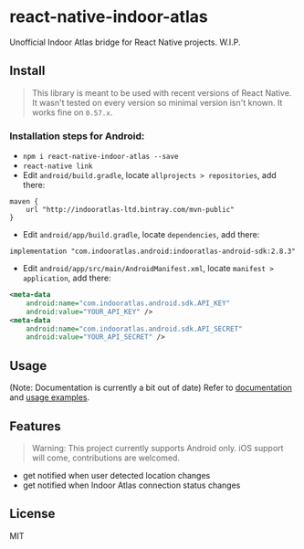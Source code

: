 # react-native-indoor-atlas

Unofficial Indoor Atlas bridge for React Native projects. W.I.P.

## Install

> This library is meant to be used with recent versions of React Native. It wasn't tested on every version so minimal
version isn't known. It works fine on `0.57.x`.

### Installation steps for Android:

- `npm i react-native-indoor-atlas --save`
- `react-native link`
- Edit `android/build.gradle`, locate `allprojects > repositories`, add there:
```
maven {
    url "http://indooratlas-ltd.bintray.com/mvn-public"
}
```
- Edit `android/app/build.gradle`, locate `dependencies`, add there:
```
implementation "com.indooratlas.android:indooratlas-android-sdk:2.8.3"
```
- Edit `android/app/src/main/AndroidManifest.xml`, locate `manifest > application`, add there:
```xml
<meta-data
    android:name="com.indooratlas.android.sdk.API_KEY"
    android:value="YOUR_API_KEY" />
<meta-data
    android:name="com.indooratlas.android.sdk.API_SECRET"
    android:value="YOUR_API_SECRET" />
```

## Usage

(Note: Documentation is currently a bit out of date)
Refer to [documentation](https://dzek69.github.io/react-native-indoor-atlas/) and
[usage examples](https://dzek69.github.io/react-native-indoor-atlas/tutorial-Usage.html).

## Features

> Warning: This project currently supports Android only. iOS support will come, contributions are welcomed.

- get notified when user detected location changes
- get notified when Indoor Atlas connection status changes

## License

MIT
